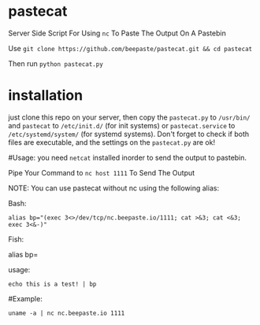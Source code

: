 # pastecat
Server Side Script For Using `nc` To Paste The Output On A Pastebin

Use `git clone https://github.com/beepaste/pastecat.git && cd pastecat`

Then run `python pastecat.py`

# installation
just clone this repo on your server, then copy the `pastecat.py` to `/usr/bin/` and `pastecat` to `/etc/init.d/` (for init systems) or `pastecat.service` to `/etc/systemd/system/` (for systemd systems).
Don't forget to check if both files are executable, and the settings on the `pastecat.py` are ok!

#Usage:
you need `netcat` installed inorder to send the output to pastebin.

Pipe Your Command to `nc host 1111` To Send The Output

NOTE: You can use pastecat without nc using the following alias:

Bash:

`alias bp="(exec 3<>/dev/tcp/nc.beepaste.io/1111; cat >&3; cat <&3; exec 3<&-)"`

Fish:

alias bp=

usage:

`echo this is a test! | bp`


#Example:

`uname -a | nc nc.beepaste.io 1111`
